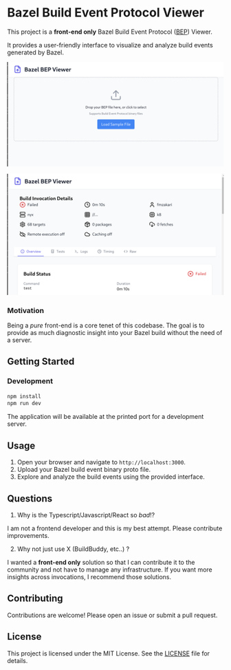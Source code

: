 # Bazel Build Event Protocol Viewer

This project is a **front-end only** Bazel Build Event Protocol ([BEP](https://bazel.build/remote/bep-glossary)) Viewer. 

It provides a user-friendly interface to visualize and analyze build events generated by Bazel.

![Load Proto](./images/load_proto_sample.png)

![Main exploration](./images/main_page_sample.png)

### Motivation
Being a _pure_ front-end is a core tenet of this codebase. The goal is to provide as much diagnostic insight into your Bazel build without the need of a server.

## Getting Started

### Development
```sh
npm install
npm run dev
```

The application will be available at the printed port for a development server.

## Usage

1. Open your browser and navigate to `http://localhost:3000`.
2. Upload your Bazel build event binary proto file.
3. Explore and analyze the build events using the provided interface.

## Questions

1. Why is the Typescript/Javascript/React so _bad_!?

  I am not a frontend developer and this is my best attempt. Please contribute improvements.

2. Why not just use X (BuildBuddy, etc..) ?

  I wanted a **front-end only** solution so that I can contribute it to the community and not have to manage any infrastructure. If you want more insights across invocations, I recommend those solutions.

## Contributing

Contributions are welcome! Please open an issue or submit a pull request.

## License

This project is licensed under the MIT License. See the [LICENSE](LICENSE) file for details.